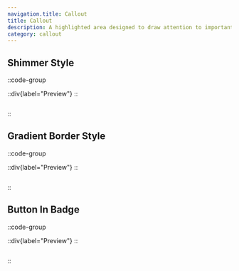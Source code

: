 ```yaml
---
navigation.title: Callout
title: Callout
description: A highlighted area designed to draw attention to important information, offers, or features, often using distinct styling or graphics to stand out from the rest of the content.
category: callout
---
```


## Shimmer Style

::code-group

::div{label="Preview"}
<Playground url="/landing/callout" aspect="5/1"></Playground>
::

```vue [Code]

```

::

## Gradient Border Style

::code-group

::div{label="Preview"}
<Playground url="/landing/callout/CalloutGradientBorderStyle" aspect="5/1"></Playground>
::

```vue [Code]

```

::

## Button In Badge

::code-group

::div{label="Preview"}
<Playground url="/landing/callout/CalloutButtonInBadge" aspect="5/1"></Playground>
::

```vue [Code]

```

::
